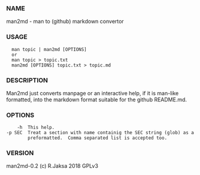 ### NAME
man2md - man to (github) markdown convertor

### USAGE
      man topic | man2md [OPTIONS]
      or
      man topic > topic.txt
      man2md [OPTIONS] topic.txt > topic.md

### DESCRIPTION
Man2md just converts manpage or an interactive help, if it is man-like
formatted, into the markdown format suitable for the github README.md.

### OPTIONS
        -h  This help.
    -p SEC  Treat a section with name containig the SEC string (glob) as a
            preformatted.  Comma separated list is accepted too.

### VERSION
man2md-0.2 (c) R.Jaksa 2018 GPLv3

